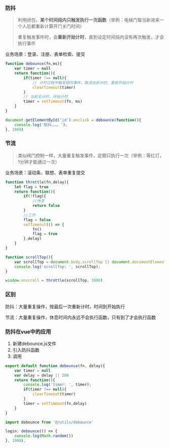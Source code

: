 ### 防抖

> 利用闭包，**某个时间段内只触发执行一次函数**（举例：电梯门每当新进来一个人后都重新计算开门关门时间）
>
> 重复触发事件时，会**重新开始计时**，直到设定时间段内没有再次触发，才会执行事件

业务场景：登录、注册、表单检索、提交

```js
function debounce(fn,ms){
    var timer = null
    return function(){
        if(timer !== null){
            // 计时过程中触发相同事件，取消当前计时，重新开始计时
            clearTimeout(timer)
        }
        // 当前无计时，开始计时
        timer = setTimeout(fn, ms)
    }
}

document.getElementById('id').onclick = debounce(function(){
    console.log('防抖。。。。');
}, 1000)
```

### 节流

> 类似阀门控制一样，大量重复触发事件，定期只执行一次（举例：等红灯，1分钟才能通过一次）

业务场景：滚动条、联想、表单重复提交

```js
function throttle(fn,delay){
    let flag = true
    return function(){
        if(!flag){
            //休息
            return false
        }
        //工作
        flag = false
        setTimeout(() => {
            fn()
            flag = true
        },delay)
    }
}

function scrollTop(){
    var scrollTop = document.body.scrollTop || document.documentElement.scrollTop
    console.log('scrollTop: ', scrollTop);
}

window.onscroll = throttle(scrollTop, 3000)
```

### 区别

防抖：大量重复操作，按最后一次重新计时，时间到开始执行

节流：大量重复操作，休息时间内永远不会执行函数，只有到了才会执行函数

### 防抖在vue中的应用

1. 新建debounce.js文件
2. 引入防抖函数
3. 调用

```js
export default function debounce(fn, delay){
    var timer = null
    var delay = delay || 200
    return function(){
        console.log('timer: ', timer);
        if(timer !== null){
            clearTimeout(timer)
        }
        timer = setTimeout(fn,delay) 
    }
}
```

```js
import debounce from '@/utils/debounce'

login: debounce(() => {
    console.log(Math.random())
}, 1000),
```



